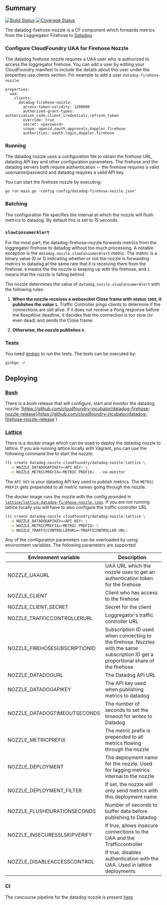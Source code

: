 ## Summary
[![Build Status](http://crossorigin.me/https://loggregator.ci.cf-app.com/api/v1/teams/main/pipelines/nozzles/jobs/datadog-nozzle-unit-tests/badge)](https://loggregator.ci.cf-app.com/teams/main/pipelines/nozzles/jobs/datadog-nozzle-unit-tests) [![Coverage Status](https://coveralls.io/repos/cloudfoundry-incubator/datadog-firehose-nozzle/badge.svg)](https://coveralls.io/r/cloudfoundry-incubator/datadog-firehose-nozzle)

The datadog-firehose-nozzle is a CF component which forwards metrics from the Loggregator Firehose to [Datadog](http://www.datadoghq.com/)

### Configure CloudFoundry UAA for Firehose Nozzle

The datadog firehose nozzle requires a UAA user who is authorized to access the loggregator firehose. You can add a user by editing your CloudFoundry manifest to include the details about this user under the properties.uaa.clients section. For example to add a user `datadog-firehose-nozzle`:

```
properties:
  uaa:
    clients:
      datadog-firehose-nozzle:
        access-token-validity: 1209600
        authorized-grant-types: authorization_code,client_credentials,refresh_token
        override: true
        secret: <password>
        scope: openid,oauth.approvals,doppler.firehose
        authorities: oauth.login,doppler.firehose
```

### Running

The datadog nozzle uses a configuration file to obtain the firehose URL, datadog API key and other configuration parameters. The firehose and the datadog servers both require authentication -- the firehose requires a valid username/password and datadog requires a valid API key.

You can start the firehose nozzle by executing:
```
go run main.go -config config/datadog-firehose-nozzle.json"
```

### Batching

The configuration file specifies the interval at which the nozzle will flush metrics to datadog. By default this is set to 15 seconds.

### `slowConsumerAlert`
For the most part, the datadog-firehose-nozzle forwards metrics from the loggregator firehose to datadog without too much processing. A notable exception is the `datadog.nozzle.slowConsumerAlert` metric. The metric is a binary value (0 or 1) indicating whether or not the nozzle is forwarding metrics to datadog at the same rate that it is receiving them from the firehose: `0` means the the nozzle is keeping up with the firehose, and `1` means that the nozzle is falling behind.

The nozzle determines the value of `datadog.nozzle.slowConsumerAlert` with the following rules:

1. **When the nozzle receives a websocket Close frame with status `1008`, it publishes the value `1`.** Traffic Controller pings clients to determine if the connections are still alive. If it does not receive a Pong response before the KeepAlive deadline, it decides that the connection is too slow (or even dead) and sends the Close frame.

3. **Otherwise, the nozzle publishes `0`.**



### Tests

You need [ginkgo](http://onsi.github.io/ginkgo/) to run the tests. The tests can be executed by:
```
ginkgo -r

```

## Deploying

### [Bosh](http://bosh.io)

There is a bosh release that will configure, start and monitor the datadog nozzle:
[https://github.com/cloudfoundry-incubator/datadog-firehose-nozzle-release](https://github.com/cloudfoundry-incubator/datadog-firehose-nozzle-release
)

### [Lattice](http://lattice.cf)

There is a docker image which can be used to deploy the datadog nozzle to lattice.
If you are running lattice locally with Vagrant, you can use the following command
line to start the nozzle:

```bash
ltc create datadog-nozzle cloudfoundry/datadog-nozzle-lattice \
  -e NOZZLE_DATADOGAPIKEY=<API KEY> \
  -e NOZZLE_METRICPREFIX=<METRIC PREFIX>  --no-monitor
```

The `API KEY` is your datadog API key used to publish metrics. The `METRIC PREFIX` gets prepended to all metric names
going through the nozzle.

The docker image runs the nozzle with the config provided in [`lattice/lattice-datadog-firehose-nozzle.json`](https://github.com/cloudfoundry-incubator/datadog-firehose-nozzle/blob/master/lattice/lattice-datadog-firehose-nozzle.json).
If you are not running lattice locally you will have to also configure the traffic controller URL

```bash
ltc create datadog-nozzle cloudfoundry/datadog-nozzle-lattice \
  -e NOZZLE_DATADOGAPIKEY=<API KEY> \
  -e NOZZLE_METRICPREFIX=<METRIC PREFIX> \
  -e NOZZLE_TRAFFICCONTROLLERURL=<TRAFFICONTROLLER URL>
```

Any of the configuration parameters can be overloaded by using environment variables. The following
parameters are supported

| Environment variable          | Description            |
|-------------------------------|------------------------|
| NOZZLE_UAAURL                 | UAA URL which the nozzle uses to get an authentication token for the firehose |
| NOZZLE_CLIENT                 | Client who has access to the firehose |
| NOZZLE_CLIENT_SECRET          | Secret for the client |
| NOZZLE_TRAFFICCONTROLLERURL   | Loggregator's traffic controller URL |
| NOZZLE_FIREHOSESUBSCRIPTIONID | Subscription ID used when connecting to the firehose. Nozzles with the same subscription ID get a proportional share of the firehose |
| NOZZLE_DATADOGURL             | The Datadog API URL |
| NOZZLE_DATADOGAPIKEY          | The API key used when publishing metrics to datadog |
| NOZZLE_DATADOGTIMEOUTSECONDS  | The number of seconds to set the timeout for writes to Datadog |
| NOZZLE_METRICPREFIX           | The metric prefix is prepended to all metrics flowing through the nozzle |
| NOZZLE_DEPLOYMENT             | The deployment name for the nozzle. Used for tagging metrics internal to the nozzle |
| NOZZLE_DEPLOYMENT_FILTER      | If set, the nozzle will only send metrics with this deployment name |
| NOZZLE_FLUSHDURATIONSECONDS   | Number of seconds to buffer data before publishing to Datadog |
| NOZZLE_INSECURESSLSKIPVERIFY  | If true, allows insecure connections to the UAA and the Trafficcontroller |
| NOZZLE_DISABLEACCESSCONTROL   | If true, disables authentication with the UAA. Used in lattice deployments |

### CI
The concourse pipeline for the datadog nozzle is present [here](https://loggregator.ci.cf-app.com/pipelines/nozzles?groups=datadog-nozzle)
